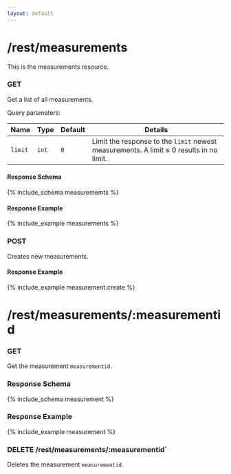 ```yaml
---
layout: default
---
```

	
# /rest/measurements #

This is the measurements resource.

### GET

Get a list of all measurements. 

Query parameters:

| Name    | Type  | Default | Details
|---------|-------|---------|--------
| `limit` | `int` | `0`     | Limit the response to the `limit` newest measurements. A limit &le; 0 results in no limit.

#### Response Schema
{% include_schema measurememts %}

#### Response Example
{% include_example measurements %}

### POST

Creates new measurements.

#### Response Example
{% include_example measurement.create %}	
	
# /rest/measurements/:measurementid #

### GET

Get the measurement `measurementid`.

### Response Schema
{% include_schema measurement %}

### Response Example
{% include_example measurement %}

### DELETE /rest/measurements/:measurementid`

Deletes the measurement `measurementid`.
